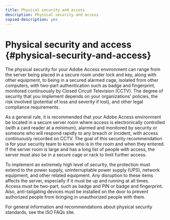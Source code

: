 ```yaml
---
title: Physical security and access
description: Physical security and access
copied-description: yes
---
```


# Physical security and access {#physical-security-and-access}

The physical security for your Adobe Access environment can range from the server being placed in a secure room under lock and key, along with other equipment, to being in a secured alarmed cage, isolated from other computers, with two-part authentication such as badge and fingerprint, monitored continuously by Closed Circuit Television (CCTV). The degree of security that you implement depends on your organizations' policies, the risk involved (potential of loss and severity if lost), and other legal compliance requirements.

As a general rule, it is recommended that your Adobe Access environment be located in a secure server room where access is electronically controlled (with a card reader at a minimum), alarmed and monitored by security or someone who will respond rapidly to any breach or incident, with access continuously recorded on CCTV. The goal of this security recommendation is for your security team to know who is in the room and when they entered. If the server room is large and has a long list of people with access, the server must also be in a secure cage or rack to limit further access.

To implement an extremely high level of security, the protection must extend to the power supply, uninterruptable power supply (UPS), network equipment, and other related equipment. Any disruption to these items affects the server, especially if it must be up and running at all times. Access must be two-part, such as badge and PIN or badge and fingerprint. Also, anti-tailgating devices must be installed on the door to prevent authorized people from bringing in unauthorized people with them.

For general information and recommendations about physical security standards, see the ISO FAQs site. 
